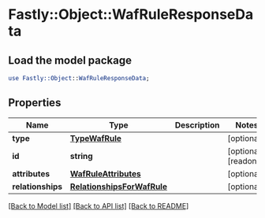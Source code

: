 # Fastly::Object::WafRuleResponseData

## Load the model package
```perl
use Fastly::Object::WafRuleResponseData;
```

## Properties
Name | Type | Description | Notes
------------ | ------------- | ------------- | -------------
**type** | [**TypeWafRule**](TypeWafRule.md) |  | [optional] 
**id** | **string** |  | [optional] [readonly] 
**attributes** | [**WafRuleAttributes**](WafRuleAttributes.md) |  | [optional] 
**relationships** | [**RelationshipsForWafRule**](RelationshipsForWafRule.md) |  | [optional] 

[[Back to Model list]](../README.md#documentation-for-models) [[Back to API list]](../README.md#documentation-for-api-endpoints) [[Back to README]](../README.md)


